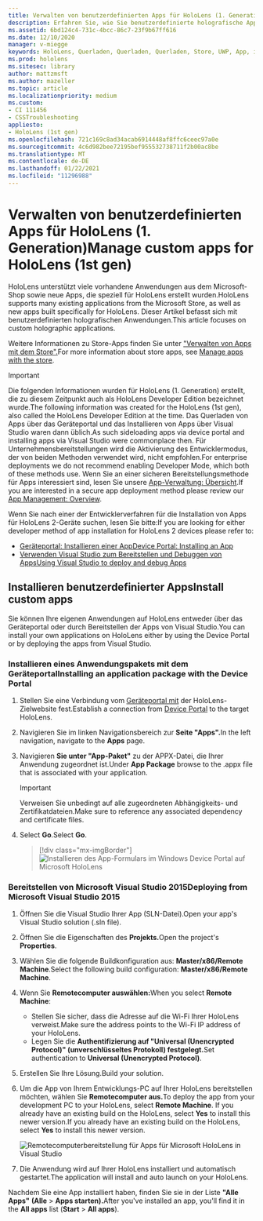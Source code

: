 ```yaml
---
title: Verwalten von benutzerdefinierten Apps für HoloLens (1. Generation)
description: Erfahren Sie, wie Sie benutzerdefinierte holografische Apps auf HoloLens-Geräten mithilfe des Geräteportals und der Visual Studio.
ms.assetid: 6bd124c4-731c-4bcc-86c7-23f9b67ff616
ms.date: 12/10/2020
manager: v-miegge
keywords: HoloLens, Querladen, Querladen, Querladen, Store, UWP, App, installieren
ms.prod: hololens
ms.sitesec: library
author: mattzmsft
ms.author: mazeller
ms.topic: article
ms.localizationpriority: medium
ms.custom:
- CI 111456
- CSSTroubleshooting
appliesto:
- HoloLens (1st gen)
ms.openlocfilehash: 721c169c8ad34acab6914448af8ffc6ceec97a0e
ms.sourcegitcommit: 4c6d982bee72195bef955532738711f2b00ac8be
ms.translationtype: MT
ms.contentlocale: de-DE
ms.lasthandoff: 01/22/2021
ms.locfileid: "11296988"
---
```

# <span data-ttu-id="69617-104">Verwalten von benutzerdefinierten Apps für HoloLens (1. Generation)</span><span class="sxs-lookup"><span data-stu-id="69617-104">Manage custom apps for HoloLens (1st gen)</span></span>

<span data-ttu-id="69617-105">HoloLens unterstützt viele vorhandene Anwendungen aus dem Microsoft-Shop sowie neue Apps, die speziell für HoloLens erstellt wurden.</span><span class="sxs-lookup"><span data-stu-id="69617-105">HoloLens supports many existing applications from the Microsoft Store, as well as new apps built specifically for HoloLens.</span></span> <span data-ttu-id="69617-106">Dieser Artikel befasst sich mit benutzerdefinierten holografischen Anwendungen.</span><span class="sxs-lookup"><span data-stu-id="69617-106">This article focuses on custom holographic applications.</span></span>  

<span data-ttu-id="69617-107">Weitere Informationen zu Store-Apps finden Sie unter ["Verwalten von Apps mit dem Store".](holographic-store-apps.md)</span><span class="sxs-lookup"><span data-stu-id="69617-107">For more information about store apps, see [Manage apps with the store](holographic-store-apps.md).</span></span>

> [!IMPORTANT]
> <span data-ttu-id="69617-108">Die folgenden Informationen wurden für HoloLens (1. Generation) erstellt, die zu diesem Zeitpunkt auch als HoloLens Developer Edition bezeichnet wurde.</span><span class="sxs-lookup"><span data-stu-id="69617-108">The following information was created for the HoloLens (1st gen), also called the HoloLens Developer Edition at the time.</span></span> <span data-ttu-id="69617-109">Das Querladen von Apps über das Geräteportal und das Installieren von Apps über Visual Studio waren dann üblich.</span><span class="sxs-lookup"><span data-stu-id="69617-109">As such sideloading apps via device portal and installing apps via Visual Studio were commonplace then.</span></span> <span data-ttu-id="69617-110">Für Unternehmensbereitstellungen wird die Aktivierung des Entwicklermodus, der von beiden Methoden verwendet wird, nicht empfohlen.</span><span class="sxs-lookup"><span data-stu-id="69617-110">For enterprise deployments we do not recommend enabling Developer Mode, which both of these methods use.</span></span> <span data-ttu-id="69617-111">Wenn Sie an einer sicheren Bereitstellungsmethode für Apps interessiert sind, lesen Sie unsere [App-Verwaltung: Übersicht](app-deploy-overview.md).</span><span class="sxs-lookup"><span data-stu-id="69617-111">If you are interested in a secure app deployment method please review our [App Management: Overview](app-deploy-overview.md).</span></span>
>
> <span data-ttu-id="69617-112">Wenn Sie nach einer der Entwicklerverfahren für die Installation von Apps für HoloLens 2-Geräte suchen, lesen Sie bitte:</span><span class="sxs-lookup"><span data-stu-id="69617-112">If you are looking for either developer method of app installation for HoloLens 2 devices please refer to:</span></span>
> - [<span data-ttu-id="69617-113">Geräteportal: Installieren einer App</span><span class="sxs-lookup"><span data-stu-id="69617-113">Device Portal: Installing an App</span></span>](https://docs.microsoft.com/windows/mixed-reality/develop/platform-capabilities-and-apis/using-the-windows-device-portal#installing-an-app)
> - [<span data-ttu-id="69617-114">Verwenden Visual Studio zum Bereitstellen und Debuggen von Apps</span><span class="sxs-lookup"><span data-stu-id="69617-114">Using Visual Studio to deploy and debug Apps</span></span>](https://docs.microsoft.com/windows/mixed-reality/develop/platform-capabilities-and-apis/using-visual-studio)

## <span data-ttu-id="69617-115">Installieren benutzerdefinierter Apps</span><span class="sxs-lookup"><span data-stu-id="69617-115">Install custom apps</span></span>

<span data-ttu-id="69617-116">Sie können Ihre eigenen Anwendungen auf HoloLens entweder über das Geräteportal oder durch Bereitstellen der Apps von Visual Studio.</span><span class="sxs-lookup"><span data-stu-id="69617-116">You can install your own applications on HoloLens either by using the Device Portal or by deploying the apps from Visual Studio.</span></span>

### <span data-ttu-id="69617-117">Installieren eines Anwendungspakets mit dem Geräteportal</span><span class="sxs-lookup"><span data-stu-id="69617-117">Installing an application package with the Device Portal</span></span>

1. <span data-ttu-id="69617-118">Stellen Sie eine Verbindung vom [Geräteportal mit](https://docs.microsoft.com/windows/mixed-reality/using-the-windows-device-portal) der HoloLens-Zielwebsite fest.</span><span class="sxs-lookup"><span data-stu-id="69617-118">Establish a connection from [Device Portal](https://docs.microsoft.com/windows/mixed-reality/using-the-windows-device-portal) to the target HoloLens.</span></span>

1. <span data-ttu-id="69617-119">Navigieren Sie im linken Navigationsbereich zur **Seite "Apps".**</span><span class="sxs-lookup"><span data-stu-id="69617-119">In the left navigation, navigate to the **Apps** page.</span></span>

1. <span data-ttu-id="69617-120">Navigieren **Sie unter "App-Paket"** zu der APPX-Datei, die Ihrer Anwendung zugeordnet ist.</span><span class="sxs-lookup"><span data-stu-id="69617-120">Under **App Package** browse to the .appx file that is associated with your application.</span></span>

   > [!IMPORTANT]
   > <span data-ttu-id="69617-121">Verweisen Sie unbedingt auf alle zugeordneten Abhängigkeits- und Zertifikatdateien.</span><span class="sxs-lookup"><span data-stu-id="69617-121">Make sure to reference any associated dependency and certificate files.</span></span>

1. <span data-ttu-id="69617-122">Select **Go**.</span><span class="sxs-lookup"><span data-stu-id="69617-122">Select **Go**.</span></span>

   > [!div class="mx-imgBorder"]
   > ![Installieren des App-Formulars im Windows Device Portal auf Microsoft HoloLens](images/deviceportal-appmanager.jpg)

### <span data-ttu-id="69617-124">Bereitstellen von Microsoft Visual Studio 2015</span><span class="sxs-lookup"><span data-stu-id="69617-124">Deploying from Microsoft Visual Studio 2015</span></span>

1. <span data-ttu-id="69617-125">Öffnen Sie die Visual Studio Ihrer App (SLN-Datei).</span><span class="sxs-lookup"><span data-stu-id="69617-125">Open your app's Visual Studio solution (.sln file).</span></span>

1. <span data-ttu-id="69617-126">Öffnen Sie die Eigenschaften des **Projekts.**</span><span class="sxs-lookup"><span data-stu-id="69617-126">Open the project's **Properties**.</span></span>

1. <span data-ttu-id="69617-127">Wählen Sie die folgende Buildkonfiguration aus: **Master/x86/Remote Machine**.</span><span class="sxs-lookup"><span data-stu-id="69617-127">Select the following build configuration: **Master/x86/Remote Machine**.</span></span>

1. <span data-ttu-id="69617-128">Wenn Sie **Remotecomputer auswählen:**</span><span class="sxs-lookup"><span data-stu-id="69617-128">When you select **Remote Machine**:</span></span>
   - <span data-ttu-id="69617-129">Stellen Sie sicher, dass die Adresse auf die Wi-Fi Ihrer HoloLens verweist.</span><span class="sxs-lookup"><span data-stu-id="69617-129">Make sure the address points to the Wi-Fi IP address of your HoloLens.</span></span>
   - <span data-ttu-id="69617-130">Legen Sie die **Authentifizierung auf "Universal (Unencrypted Protocol)" (unverschlüsseltes Protokoll) festgelegt.**</span><span class="sxs-lookup"><span data-stu-id="69617-130">Set authentication to **Universal (Unencrypted Protocol)**.</span></span>
   
1. <span data-ttu-id="69617-131">Erstellen Sie Ihre Lösung.</span><span class="sxs-lookup"><span data-stu-id="69617-131">Build your solution.</span></span>

1. <span data-ttu-id="69617-132">Um die App von Ihrem Entwicklungs-PC auf Ihrer HoloLens bereitstellen möchten, wählen Sie **Remotecomputer aus.**</span><span class="sxs-lookup"><span data-stu-id="69617-132">To deploy the app from your development PC to your HoloLens, select **Remote Machine**.</span></span> <span data-ttu-id="69617-133">If you already have an existing build on the HoloLens, select **Yes** to install this newer version.</span><span class="sxs-lookup"><span data-stu-id="69617-133">If you already have an existing build on the HoloLens, select **Yes** to install this newer version.</span></span>  

   ![Remotecomputerbereitstellung für Apps für Microsoft HoloLens in Visual Studio](images/vs2015-remotedeployment.jpg)  
   
1. <span data-ttu-id="69617-135">Die Anwendung wird auf Ihrer HoloLens installiert und automatisch gestartet.</span><span class="sxs-lookup"><span data-stu-id="69617-135">The application will install and auto launch on your HoloLens.</span></span>

<span data-ttu-id="69617-136">Nachdem Sie eine App installiert haben, finden Sie sie in der Liste **"Alle Apps"** **(Alle**  >  **Apps starten).**</span><span class="sxs-lookup"><span data-stu-id="69617-136">After you've installed an app, you'll find it in the **All apps** list (**Start** > **All apps**).</span></span>
